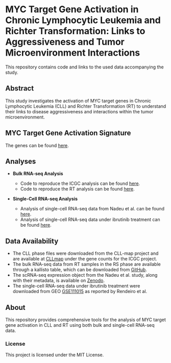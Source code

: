# MYC Target Gene Activation in Chronic Lymphocytic Leukemia and Richter Transformation: Links to Aggressiveness and Tumor Microenvironment Interactions

This repository contains code and links to the used data accompanying the study.

## Abstract

This study investigates the activation of MYC target genes in Chronic Lymphocytic Leukemia (CLL) and Richter Transformation (RT) to understand their links to disease aggressiveness and interactions within the tumor microenvironment.

## MYC Target Gene Activation Signature

The genes can be found [here](https://github.com/biomedicalGenomicsCNAG/MYCtargetGenes_Activation/tree/main/MYCtargetgenes_signature).

## Analyses

- **Bulk RNA-seq Analysis**
  - Code to reproduce the ICGC analysis can be found [here](https://github.com/biomedicalGenomicsCNAG/MYCtargetGenes_Activation/tree/main/Bulk_RNAseq_ICGC).
  - Code to reproduce the RT analysis can be found [here](https://github.com/biomedicalGenomicsCNAG/MYCtargetGenes_Activation/tree/main/Bulk_RNAseq_RT).

- **Single-Cell RNA-seq Analysis**
  - Analysis of single-cell RNA-seq data from Nadeu et al. can be found [here](https://github.com/biomedicalGenomicsCNAG/MYCtargetGenes_Activation/tree/main/SingleCell_RNAseq_Nadeu_RT).
  - Analysis of single-cell RNA-seq data under ibrutinib treatment can be found [here](https://github.com/biomedicalGenomicsCNAG/MYCtargetGenes_Activation/tree/main/SingleCell_RNAseq_ibrutinib_GSE111015).

## Data Availability

- The CLL phase files were downloaded from the CLL-map project and are available at [CLLmap](https://cllmap.org/downloads.html) under the gene counts for the ICGC project.
- The bulk RNA-seq data from RT samples in the RS phase are available through a kallisto table, which can be downloaded from [GitHub](https://github.com/ferrannadeu/RichterTransformation/tree/main/bulkRNA-seq/kallisto).
- The scRNA-seq expression object from the Nadeu et al. study, along with their metadata, is available on [Zenodo](https://zenodo.org/records/6631966).
- The single-cell RNA-seq data under ibrutinib treatment were downloaded from GEO [GSE111015](https://www.ncbi.nlm.nih.gov/geo/query/acc.cgi?acc=GSE111015) as reported by Rendeiro et al.


## About

This repository provides comprehensive tools for the analysis of MYC target gene activation in CLL and RT using both bulk and single-cell RNA-seq data.

### License

This project is licensed under the MIT License.
